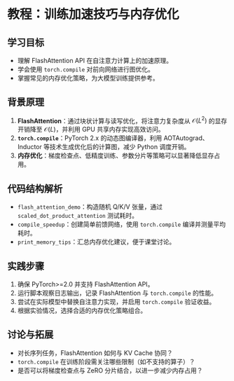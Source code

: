 # 教程：训练加速技巧与内存优化

## 学习目标
- 理解 FlashAttention API 在自注意力计算上的加速原理。
- 学会使用 `torch.compile` 对前向网络进行图优化。
- 掌握常见的内存优化策略，为大模型训练提供参考。

## 背景原理
1. **FlashAttention**：通过块状计算与读写优化，将注意力复杂度从 $\mathcal{O}(L^2)$ 的显存开销降至 $\mathcal{O}(L)$，并利用 GPU 共享内存实现高效访问。
2. **`torch.compile`**：PyTorch 2.x 的动态图编译器，利用 AOTAutograd、Inductor 等技术生成优化后的计算图，减少 Python 调度开销。
3. **内存优化**：梯度检查点、低精度训练、参数分片等策略可以显著降低显存占用。

## 代码结构解析
- `flash_attention_demo`：构造随机 Q/K/V 张量，通过 `scaled_dot_product_attention` 测试耗时。
- `compile_speedup`：创建简单前馈网络，使用 `torch.compile` 编译并测量平均耗时。
- `print_memory_tips`：汇总内存优化建议，便于课堂讨论。

## 实践步骤
1. 确保 PyTorch>=2.0 并支持 FlashAttention API。
2. 运行脚本观察日志输出，记录 FlashAttention 与 `torch.compile` 的性能。
3. 尝试在实际模型中替换自注意力实现，并启用 `torch.compile` 验证收益。
4. 根据实验情况，选择合适的内存优化策略组合。

## 讨论与拓展
- 对长序列任务，FlashAttention 如何与 KV Cache 协同？
- `torch.compile` 在训练阶段需关注哪些限制（如不支持的算子）？
- 是否可以将梯度检查点与 ZeRO 分片结合，以进一步减少内存占用？
